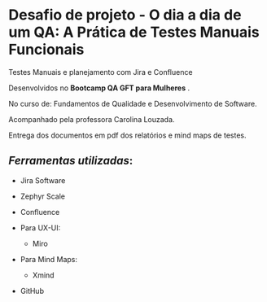 # Desafio de projeto - O dia a dia de um QA: A Prática de Testes Manuais Funcionais

Testes Manuais e planejamento com Jira e Confluence

Desenvolvidos no **Bootcamp QA GFT para Mulheres** .

No curso de: Fundamentos de Qualidade e Desenvolvimento de Software.

Acompanhado pela professora Carolina Louzada.

Entrega dos documentos em pdf dos relatórios e mind maps de testes.

## ***Ferramentas utilizadas***:

- Jira Software

- Zephyr Scale

- Confluence

- Para UX-UI:
  - Miro

- Para Mind Maps:
  - Xmind
  
- GitHub
